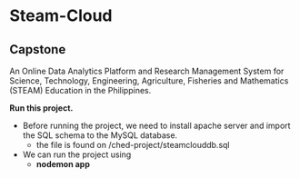 # Steam-Cloud

## **Capstone**

An Online Data Analytics Platform and Research Management System for Science, Technology, Engineering, Agriculture, Fisheries and Mathematics (STEAM) Education in the Philippines.

**Run this project.**
- Before running the project, we need to install apache server and import the SQL schema to the MySQL database.
  - the file is found on /ched-project/steamclouddb.sql
- We can run the project using
  - **nodemon app**

